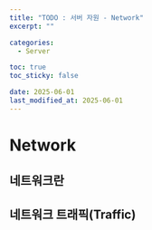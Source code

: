 ```yaml
---
title: "TODO : 서버 자원 - Network"
excerpt: ""

categories:
  - Server

toc: true
toc_sticky: false

date: 2025-06-01
last_modified_at: 2025-06-01
---
```


# Network

## 네트워크란

## 네트워크 트래픽(Traffic)

<br>
<br>